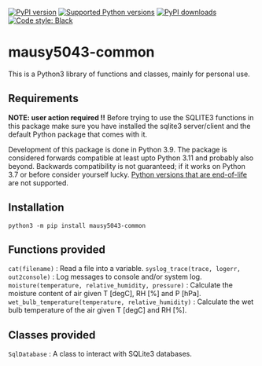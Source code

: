 [![PyPI version](https://img.shields.io/pypi/v/mausy5043-common.svg?logo=pypi&logoColor=FFE873)](https://pypi.org/project/mausy5043-common)
[![Supported Python versions](https://img.shields.io/pypi/pyversions/mausy5043-common.svg?logo=python&logoColor=FFE873)](https://pypi.org/project/mausy5043-common)
[![PyPI downloads](https://img.shields.io/pypi/dm/mausy5043-common.svg)](https://pypistats.org/packages/mausy5043-common)
[![Code style: Black](https://img.shields.io/badge/code%20style-Black-000000.svg)](https://github.com/psf/black)

# mausy5043-common

This is a Python3 library of functions and classes, mainly for personal use.

## Requirements

**NOTE: user action required !!**
Before trying to use the SQLITE3 functions in this package make sure you have installed the sqlite3 server/client and
the default Python package that comes with it.

Development of this package is done in Python 3.9. The package is considered forwards compatible at least upto Python 3.11 and probably also beyond. Backwards compatibility is not guaranteed; if it works on Python 3.7 or before consider yourself lucky. [Python versions that are end-of-life](https://devguide.python.org/versions/) are not supported.

## Installation

```
python3 -m pip install mausy5043-common
```


## Functions provided
`cat(filename)` : Read a file into a variable.
`syslog_trace(trace, logerr, out2console)` : Log messages to console and/or system log.
`moisture(temperature, relative_humidity, pressure)` : Calculate the moisture content of air given T [degC], RH [%] and P [hPa].
`wet_bulb_temperature(temperature, relative_humidity)` : Calculate the wet bulb temperature of the air given T [degC] and RH [%].

## Classes provided
`SqlDatabase` : A class to interact with SQLite3 databases.
